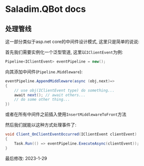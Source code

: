 # Saladim.QBot docs

## 处理管线

这一部分类似于asp.net core的中间件设计模式, 这里只是简单的说说:

首先我们需要实例化一个泛型管道, 这里以`IClientEvent`为例:
```cs
Pipeline<IClientEvent> eventPipeline = new();
```

向其添加中间件(`Pipeline.Middleware`):
```cs
eventPipeline.AppendMiddleware(async (obj,next)=>
{
    // use obj(IClientEvent type) do something...
    await next(); // await others...
    // do some other thing...
})
```

或者在所有中间件之前插入使用`InsertMiddlewareToFront`方法

然后我们就能以这种方式处理事件了:
```cs
void Client_OnClientEventOccurred(IClientEvent clientEvent)
{
    Task.Run(() => eventPipeline.ExecuteAsync(clientEvent));
}
```

最后修改: 2023-1-29